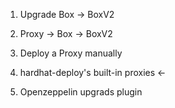 1. Upgrade Box -> BoxV2
2. Proxy -> Box
         -> BoxV2

1. Deploy a Proxy manually
2. hardhat-deploy's built-in proxies <-
3. Openzeppelin upgrads plugin